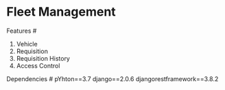 # Fleet Management

Features # 
1. Vehicle
2. Requisition
3. Requisition History
4. Access Control

Dependencies #
pYhton==3.7
django==2.0.6
djangorestframework==3.8.2
